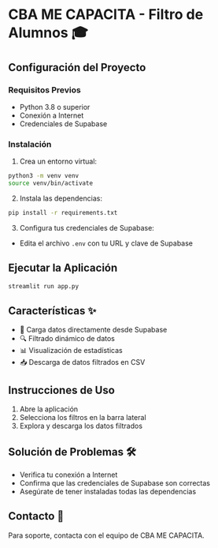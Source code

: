 # CBA ME CAPACITA - Filtro de Alumnos 🎓

## Configuración del Proyecto

### Requisitos Previos
- Python 3.8 o superior
- Conexión a Internet
- Credenciales de Supabase

### Instalación

1. Crea un entorno virtual:
```bash
python3 -m venv venv
source venv/bin/activate
```

2. Instala las dependencias:
```bash
pip install -r requirements.txt
```

3. Configura tus credenciales de Supabase:
- Edita el archivo `.env` con tu URL y clave de Supabase

## Ejecutar la Aplicación

```bash
streamlit run app.py
```

## Características ✨

- 📂 Carga datos directamente desde Supabase
- 🔍 Filtrado dinámico de datos
- 📊 Visualización de estadísticas
- 📥 Descarga de datos filtrados en CSV

## Instrucciones de Uso

1. Abre la aplicación
2. Selecciona los filtros en la barra lateral
3. Explora y descarga los datos filtrados

## Solución de Problemas 🛠️

- Verifica tu conexión a Internet
- Confirma que las credenciales de Supabase son correctas
- Asegúrate de tener instaladas todas las dependencias

## Contacto 📧

Para soporte, contacta con el equipo de CBA ME CAPACITA.
